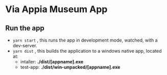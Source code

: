 # Via Appia Museum App

## Run the app

* `yarn start` , this runs the app in development mode, watched, with a dev-server.
* `yarn dist` , this builds the application to a windows native app, located at:
  * intaller: **./dist/[appname].exe**
  * test-app: **./dist/win-unpacked/[appname].exe**